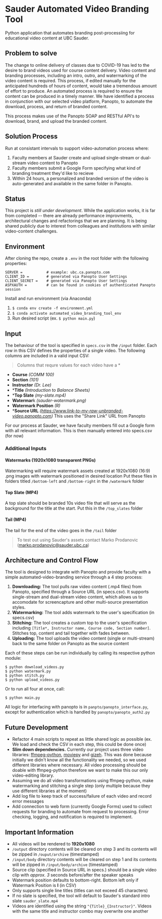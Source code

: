 # Sauder Automated Video Branding Tool
Python application that automates branding post-processiing for educational video content at UBC Sauder.

## Problem to solve

The change to online delivery of classes due to COVID-19 has led to the desire to brand videos used for course content delivery. Video content and branding processes, including an intro, outro, and watermarking of the video content is required. This process, if edited manually for the anticipated hundreds of hours of content, would take a tremendous amount of effort to produce. An automated process is required to ensure the content can be produced in a timely manner. We have identified a process in conjunction with our selected video platform, Panopto, to automate the download, process, and return of branded content.

This process makes use of the Panopto SOAP and RESTful API's to download, brand, and upload the branded content. 

## Solution Process

Run at consistant intervals to support video-automation process where: 
1. Faculty members at Sauder create and upload single-stream or dual-stream video content to Panopto
2. Faculty members submit a Google Form specifying what kind of branding treatment they'd like to recieve
3. Within 24 hours, a personalized and branded version of the video is auto-generated and available in the same folder in Panopto.

## Status

This project is *still under development*. While the application works, it is far from completed -- there are already performance improvments, architectural changes and refactorings that we are planning. It is being shared publicly due to interest from colleagues and institutions with similar video-content challenges.

## Environment

After cloning the repo, create a `.env` in the root folder with the following properties:

```
SERVER =           # example: ubc.ca.panopto.com
CLIENT_ID =        # generated via Panopto User Settings
CLIENT_SECRET =    # generated via Panopto User Settings
ASPXAUTH =         # can be found in cookies of authenticated Panopto session
```

Install and run environment (via Anaconda)
1. `$ conda env create -f environment.yml`
1. `$ conda activate automated_video_branding_tool_env`
1. Run desired script (ex. `$ python main.py`)

## Input

The behaviour of the tool is specified in `specs.csv` in the `/input` folder. Each row in this CSV defines the properties of a single video. The following columns are included in a valid input CSV:

> Columns that requre values for each video have a *

* **Course** _(COMM 100)_
* **Section** _(101)_
* **Instructor** _(Dr. Lee)_
* ***Title** _(Introduction to Balance Sheets)_
* ***Top Slate** _(my-slate.mp4)_
* **Watermar**k _(sauder-watermark.png)_
* **Watermark Position** _(R)_
* ***Source URL** _(https://www.link-to-my-raw-unbranded-video.panopto.com)_ This uses the "Share Link" URL from Panopto 

For our process at Sauder, we have faculty members fill out a Google form with all relevant information. This is then manually entered into specs.csv (for now)

### Additional Inputs

#### Watermarks (1920x1080 transparent PNGs)
Watermarking will require watermark assets created at 1920x1080 (16:9) .png images with watermark positioned in desired location
Put these files in folders titled `/bottom-left` and `/bottom-right` in the `/watermark` folder

#### Top Slate (MP4)
A top slate should be branded 10s video file that will serve as the background for the title at the start. Put this in the `/top_slates` folder

#### Tail (MP4)
The tail for the end of the video goes in the `/tail` folder

> To test out using Sauder's assets contact Marko Prodanovic (marko.prodanovic@sauder.ubc.ca)

## Architecture and Control Flow

The tool is designed to integrate with Panopto and provide faculty with a simple automated-video-branding service through a 4 step process:

1. **Downloading:** The tool pulls raw video content (.mp4 files) from Panopto, specified through a Source URL (in specs.csv). It supports single-stream and dual-stream video content, which allows us to accomodate for screencapture and other multi-source presentation styles.
2. **Watermarking:** The tool adds watermark to the user's specification (in specs.csv)
3. **Stitching:** The tool creates a custom top to the user's specification including `[Title*, Instructor name, Course code, Section number]`. Stitches top, content and tail together with fades between.
4. **Uploading:** The tool uploads the video content (single or multi-stream) back to the same folder on Panopto as the source content

Each of these steps can be run individually by calling its respective python module:

```
$ python download_videos.py
$ python watermark.py
$ python stitch.py
$ python upload_videos.py
```

Or to run all four at once, call: 
```
$ python main.py
```

All logic for interfacing with panopto is in `panpto/panopto_interface.py`, except for authentication which is handled by `panopto/panopto_auth2.py`

## Future Development
* Refactor 4 main scripts to repeat as little shared logic as possible (ex. We load and check the CSV in each step, this could be done once)
* **Slim down dependencies.** Currently our project uses three video libraries: [ffmpeg-python](https://github.com/kkroening/ffmpeg-python), [moviepy](https://zulko.github.io/moviepy/) and [gizeh](https://github.com/Zulko/gizeh). This was done because initially we didn't know all the functionality we needed, so we used different libraries where necessary. All video processing should be doable with ffmpeg-python therefore we want to make this our only video-editing library.
* Assuming we do all video transformations using ffmpeg-python, make watermarking and stitching a single step (only multiple because they use different libraries at the moment)
* Add log file to keep track of success/failure of each video and record error messages
* Add connection to web form (currently Google Forms) used to collect requests for branding to automate from request to processing. Error checking, logging, and notification is required to implement.

## Important Information 

* All videos will be rendered to **1920x1080**
* `/output` directory contents will be cleared on step 3 and its contents will be zipped in `/ouput/archive` (timestamped)
* `/input/body` directory contents will be cleared on step 1 and its contents will be zipped in `/input/body/archive` (timestamped)
* Source clip (specified in Source URL in specs.) should be a single video clip with _approx. 3_ seconds before/after the speaker speaks
* Watermark position defaults to bottom-right. Bottom left only if Watermark Position is **l** (in CSV)
* Only supports single line titles (titles can not exceed 45 characters)
* If no slate is specified, the tool will default to Sauder's standard intro slate `sauder_slate.mp4`
* Videos are identified using the string `"{Title}_{Instructor}"`. Videos with the same title and instructor combo may overwrite one another
